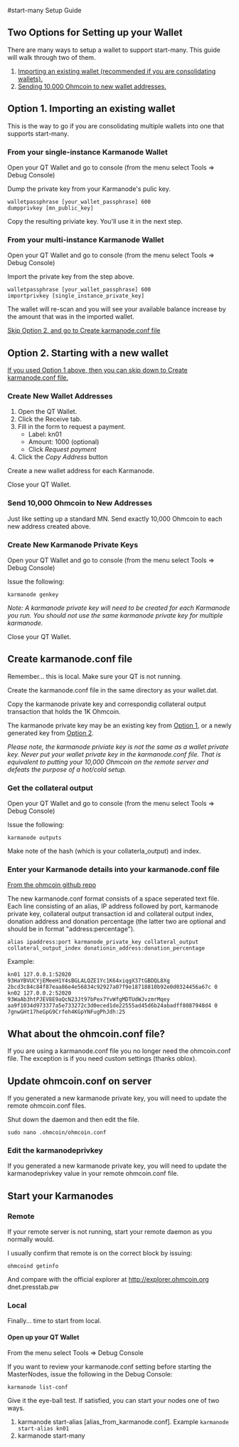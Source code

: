 #start-many Setup Guide

## Two Options for Setting up your Wallet
There are many ways to setup a wallet to support start-many. This guide will walk through two of them.

1. [Importing an existing wallet (recommended if you are consolidating wallets).](#option1)
2. [Sending 10,000 Ohmcoin to new wallet addresses.](#option2)

## <a name="option1"></a>Option 1. Importing an existing wallet

This is the way to go if you are consolidating multiple wallets into one that supports start-many.

### From your single-instance Karmanode Wallet

Open your QT Wallet and go to console (from the menu select Tools => Debug Console)

Dump the private key from your Karmanode's pulic key.

```
walletpassphrase [your_wallet_passphrase] 600
dumpprivkey [mn_public_key]
```

Copy the resulting priviate key. You'll use it in the next step.

### From your multi-instance Karmanode Wallet

Open your QT Wallet and go to console (from the menu select Tools => Debug Console)

Import the private key from the step above.

```
walletpassphrase [your_wallet_passphrase] 600
importprivkey [single_instance_private_key]
```

The wallet will re-scan and you will see your available balance increase by the amount that was in the imported wallet.

[Skip Option 2. and go to Create karmanode.conf file](#karmanodeconf)

## <a name="option2"></a>Option 2. Starting with a new wallet

[If you used Option 1 above, then you can skip down to Create karmanode.conf file.](#karmanodeconf)

### Create New Wallet Addresses

1. Open the QT Wallet.
2. Click the Receive tab.
3. Fill in the form to request a payment.
    * Label: kn01
    * Amount: 1000 (optional)
    * Click *Request payment*
5. Click the *Copy Address* button

Create a new wallet address for each Karmanode.

Close your QT Wallet.

### Send 10,000 Ohmcoin to New Addresses

Just like setting up a standard MN. Send exactly 10,000 Ohmcoin to each new address created above.

### Create New Karmanode Private Keys

Open your QT Wallet and go to console (from the menu select Tools => Debug Console)

Issue the following:

```karmanode genkey```

*Note: A karmanode private key will need to be created for each Karmanode you run. You should not use the same karmanode private key for multiple karmanode.*

Close your QT Wallet.

## <a name="karmanodeconf"></a>Create karmanode.conf file

Remember... this is local. Make sure your QT is not running.

Create the karmanode.conf file in the same directory as your wallet.dat.

Copy the karmanode private key and correspondig collateral output transaction that holds the 1K Ohmcoin.

The karmanode private key may be an existing key from [Option 1](#option1), or a newly generated key from [Option 2](#option2).

*Please note, the karmanode priviate key is not the same as a wallet private key. Never put your wallet private key in the karmanode.conf file. That is equivalent to putting your 10,000 Ohmcoin on the remote server and defeats the purpose of a hot/cold setup.*

### Get the collateral output

Open your QT Wallet and go to console (from the menu select Tools => Debug Console)

Issue the following:

```karmanode outputs```

Make note of the hash (which is your collaterla_output) and index.

### Enter your Karmanode details into your karmanode.conf file
[From the ohmcoin github repo](https://github.com/ohmcoin-crypto/ohmcoin/blob/master/doc/karmanode_conf.md)

The new karmanode.conf format consists of a space seperated text file. Each line consisting of an alias, IP address followed by port, karmanode private key, collateral output transaction id and collateral output index, donation address and donation percentage (the latter two are optional and should be in format "address:percentage").

```
alias ipaddress:port karmanode_private_key collateral_output collateral_output_index donationin_address:donation_percentage
```



Example:

```
kn01 127.0.0.1:52020 93HaYBVUCYjEMeeH1Y4sBGLALQZE1Yc1K64xiqgX37tGBDQL8Xg 2bcd3c84c84f87eaa86e4e56834c92927a07f9e18718810b92e0d0324456a67c 0
kn02 127.0.0.2:52020 93WaAb3htPJEV8E9aQcN23Jt97bPex7YvWfgMDTUdWJvzmrMqey aa9f1034d973377a5e733272c3d0eced1de22555ad45d6b24abadff8087948d4 0 7gnwGHt17heGpG9Crfeh4KGpYNFugPhJdh:25
```

## What about the ohmcoin.conf file?

If you are using a karmanode.conf file you no longer need the ohmcoin.conf file. The exception is if you need custom settings (thanks oblox).

## Update ohmcoin.conf on server

If you generated a new karmanode private key, you will need to update the remote ohmcoin.conf files.

Shut down the daemon and then edit the file.

```sudo nano .ohmcoin/ohmcoin.conf```

### Edit the karmanodeprivkey
If you generated a new karmanode private key, you will need to update the karmanodeprivkey value in your remote ohmcoin.conf file.

## Start your Karmanodes

### Remote

If your remote server is not running, start your remote daemon as you normally would.

I usually confirm that remote is on the correct block by issuing:

```ohmcoind getinfo```

And compare with the official explorer at http://explorer.ohmcoin.org <or> dnet.presstab.pw

### Local

Finally... time to start from local.

#### Open up your QT Wallet

From the menu select Tools => Debug Console

If you want to review your karmanode.conf setting before starting the MasterNodes, issue the following in the Debug Console:

```karmanode list-conf```

Give it the eye-ball test. If satisfied, you can start your nodes one of two ways.

1. karmanode start-alias [alias_from_karmanode.conf]. Example ```karmanode start-alias kn01```
2. karmanode start-many
